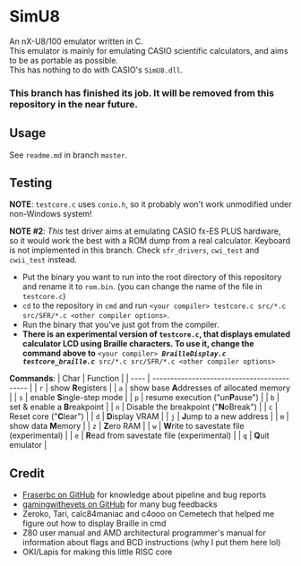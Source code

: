 # SimU8

An nX-U8/100 emulator written in C.  
This emulator is mainly for emulating CASIO scientific calculators, and aims to be as portable as possible.  
This has nothing to do with CASIO's `SimU8.dll`.

### This branch has finished its job. It will be removed from this repository in the near future.

## Usage
See `readme.md` in branch `master`.

## Testing
**NOTE**: `testcore.c` uses `conio.h`, so it probably won't work unmodified under non-Windows system!

**NOTE #2**: _This_ test driver aims at emulating CASIO fx-ES PLUS hardware, so it would work the best with a ROM dump from a real calculator. Keyboard is not implemented in this branch. Check `sfr_drivers`, `cwi_test` and `cwii_test` instead.

- Put the binary you want to run into the root directory of this repository and rename it to `rom.bin`. (you can change the name of the file in `testcore.c`)
- `cd` to the repository in `cmd` and run `<your compiler> testcore.c src/*.c src/SFR/*.c <other compiler options>`.
- Run the binary that you've just got from the compiler.
- **There is an experimental version of `testcore.c`, that displays emulated calculator LCD using Braille characters. To use it, change the command above to** `<your compiler> `_**`BrailleDisplay.c testcore_braille.c`**_` src/*.c src/SFR/*.c <other compiler options>`


**Commands**:
| Char | Function                                    |
| ---- | ------------------------------------------- |
| `r`  | show **R**egisters                          |
| `a`  | show base **A**ddresses of allocated memory |
| `s`  | enable **S**ingle-step mode                 |
| `p`  | resume execution ("un**P**ause")            |
| `b`  | set & enable a **B**reakpoint               |
| `n`  | Disable the breakpoint ("**N**oBreak")      |
| `c`  | Reset core ("**C**lear")                    |
| `d`  | **D**isplay VRAM                            |
| `j`  | **J**ump to a new address                   |
| `m`  | show data **M**emory                        |
| `z`  | **Z**ero RAM                                |
| `w`  | **W**rite to savestate file (experimental)  |
| `e`  | **R**ead from savestate file (experimental) |
| `q`  | **Q**uit emulator                           |

## Credit
- [Fraserbc on GitHub](https://github.com/Fraserbc) for knowledge about pipeline and bug reports
- [gamingwithevets on GitHub](https://github.com/gamingwithevets) for many bug feedbacks
- Zeroko, Tari, calc84maniac and c4ooo on Cemetech that helped me figure out how to display Braille in cmd
- Z80 user manual and AMD architectural programmer's manual for information about flags and BCD instructions (why I put them here lol)
- OKI/Lapis for making this little RISC core

